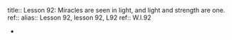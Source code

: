 title:: Lesson 92: Miracles are seen in light, and light and strength are one.
ref::
alias:: Lesson 92, lesson 92, L92
ref:: W.I.92

-